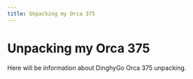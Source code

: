 ```yaml
---
title: Unpacking my Orca 375
---
```

# Unpacking my Orca 375

Here will be information about DinghyGo Orca 375 unpacking.